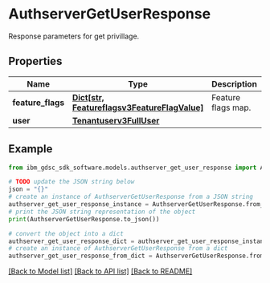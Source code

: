 # AuthserverGetUserResponse

Response parameters for get privillage.

## Properties

Name | Type | Description | Notes
------------ | ------------- | ------------- | -------------
**feature_flags** | [**Dict[str, Featureflagsv3FeatureFlagValue]**](Featureflagsv3FeatureFlagValue.md) | Feature flags map. | [optional] 
**user** | [**Tenantuserv3FullUser**](Tenantuserv3FullUser.md) |  | [optional] 

## Example

```python
from ibm_gdsc_sdk_software.models.authserver_get_user_response import AuthserverGetUserResponse

# TODO update the JSON string below
json = "{}"
# create an instance of AuthserverGetUserResponse from a JSON string
authserver_get_user_response_instance = AuthserverGetUserResponse.from_json(json)
# print the JSON string representation of the object
print(AuthserverGetUserResponse.to_json())

# convert the object into a dict
authserver_get_user_response_dict = authserver_get_user_response_instance.to_dict()
# create an instance of AuthserverGetUserResponse from a dict
authserver_get_user_response_from_dict = AuthserverGetUserResponse.from_dict(authserver_get_user_response_dict)
```
[[Back to Model list]](../README.md#documentation-for-models) [[Back to API list]](../README.md#documentation-for-api-endpoints) [[Back to README]](../README.md)


